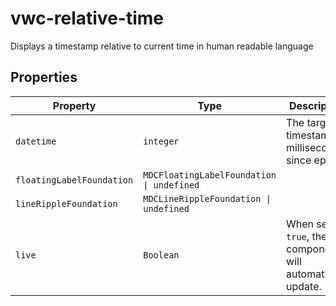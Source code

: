# vwc-relative-time

Displays a timestamp relative to current time in human readable language

## Properties

| Property                  | Type                                      | Description                                      |
|---------------------------|-------------------------------------------|--------------------------------------------------|
| `datetime`                | `integer`                                 | The target timestamp in milliseconds since epoch. |
| `floatingLabelFoundation` | `MDCFloatingLabelFoundation \| undefined` |                                                  |
| `lineRippleFoundation`    | `MDCLineRippleFoundation \| undefined`    |                                                  |
| `live`                    | `Boolean`                                 | When set to `true`, the component will automatically update. |
